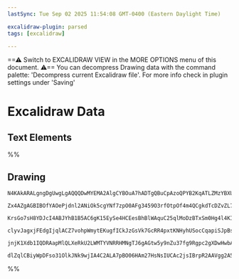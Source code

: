 ```yaml
---
lastSync: Tue Sep 02 2025 11:54:08 GMT-0400 (Eastern Daylight Time)

excalidraw-plugin: parsed
tags: [excalidraw]

---
```

==⚠  Switch to EXCALIDRAW VIEW in the MORE OPTIONS menu of this document. ⚠== You can decompress Drawing data with the command palette: 'Decompress current Excalidraw file'. For more info check in plugin settings under 'Saving'


# Excalidraw Data

## Text Elements
%%
## Drawing
```compressed-json
N4KAkARALgngDgUwgLgAQQQDwMYEMA2AlgCYBOuA7hADTgQBuCpAzoQPYB2KqATLZMzYBXUtiRoIACyhQ4zZAHoFAc0JRJQgEYA6bGwC2CgF7N6hbEcK4OCtptbErHALRY8RMpWdx8Q1TdIEfARcZgRmBShcZQUebQB2bQBWGjoghH0EDihmbgBtcDBQMBKIEm4II2x6AEUEAE0ACTYAaQBhSRgAfTaAOQBGHkIAEQ4AFVSSyFhECqCiOSR+Usxu

Zx4AZgAGBIBOfYAOePjdnl2ANiOk5cgYNf7zpO0AFg3459O3rfOtpOf4m4QCgkdTcDZvZL7XbxJJJA5JXZva6FSCSBCEZTSMFnbQ/Lb4879LYbJL9JLnQHWZTBbhbQHMKCkNgAawQbTY+DYpAqAGJ+gh+fzJqVNLhsMzlEyhBxiOzOdyJIzrMw4LhAtlhZAAGaEfD4ADKsBpEkEHk1EAZTNZAHUQZJuHwURbGSyEIaYMb0KbyoCpZiOOFcmh+oC2

KrsGo7sH8YDJcI4ABJYhB1B5AC6gK15EySe4HCEesBhBlWAquC25qlMoDzBTxSm0Hg4l4KIAvvSEAhiNxnkkeAdzrtnt9AYwWOwuGhHqOmKxOL1OGJuIN8Rt9mcDkXmMN0lAu9wtQQwoDNMIZQBRYKZbIp/OFp1CODEXB77vBmGXfvPf5bXbIhtEBwzJ5gW+CApy4r7mgh74GEhStuAGZ0LgcBwIaL7NvW0BopkFREJiUDCgwhAIBQABCYoSlWso

clyvJagxjFEdgIjqlACZ7vohpWmytEKugfICkJzGsVk7GcRR4pxtKNHyhUSocCqapiSJpBsRxGQAGK6gaRrNhaHI+oUEAsWpYkaVxLo2naDrLCZonZBZ3Guu6noGWadmmepnEAErCP6gbLp5DniRkADy4aRsuMbGV55mcZpnBQJpuD6LqUaoP+kBxY5CVJfqhBGM2PB0rFIUWWMWBQAAgvhk7oMEWqEcFZm5Rk6GkDValsBQaK4G+qB3mBZWtaF+

jnjK1Xdb1IQDRAapMlQLXeRkU2LWMTYVNRRHMNgTJ6gAGtw5y9nZu37fg9Rgpc2gXDwHwbAcFzPAc352UYbAGNw9aQPQBBCM2/Twct8UZH5Mk1imEDbXZkokAVRUOqVpRw8QhoIHA3BZRAqMALJsMQCATbgmjBANMHHsZqNynRaA/RAZEcnNpDKKKAAUPD9ACvBc9QPPczsSQAJTmj5CDKAWapbazuAc9sfObHSvDy6ggsi8DI1sc5rIRVAE63qB

dlZqlCBiyWpDFso31OlkJNk9wjIA4C2ALA7pBO06HAm27HsNsIUCAc2jsIBrpR2AAVgg2A5PqXtwPjhPE6TUGoBTCB2WKeuMGMn34NbDYzPpYTBNHE7mixDIGBtsxoEN4FsJB5NHunTr4KENWl9nucgXq8HgO2dA6sEdYIa2QA==
```
%%